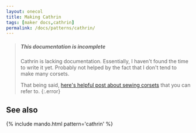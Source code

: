 ```yaml
---
layout: onecol
title: Making Cathrin
tags: [maker docs,cathrin]
permalink: /docs/patterns/cathrin/
---
```

> <h5>This documentation is incomplete</h5>
> Cathrin is lacking documentation. Essentially, I haven't found the time to write it yet.
> Probably not helped by the fact that I don't tend to make many corsets.
>
> That being said, [here's helpful post about sewing corsets](https://katafalk.wordpress.com/2009/05/03/how-i-sew-corsets/)
> that you can refer to.
{:.error}

## See also
{% include mando.html pattern='cathrin' %}
